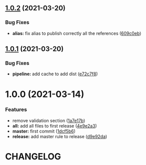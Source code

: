 ## [1.0.2](https://github.com/angelicapabonp/react-basic-components/compare/v1.0.1...v1.0.2) (2021-03-20)


### Bug Fixes

* **alias:** fix alias to publish correctly all the references ([609c0eb](https://github.com/angelicapabonp/react-basic-components/commit/609c0eb2d1a78175ebb7ffdfbc8da240f4dd025e))

## [1.0.1](https://github.com/angelicapabonp/react-basic-components/compare/v1.0.0...v1.0.1) (2021-03-20)


### Bug Fixes

* **pipeline:** add cache to add dist ([e72c7f8](https://github.com/angelicapabonp/react-basic-components/commit/e72c7f88b22b50e98981540f4526e0fe8b6f3070))

# 1.0.0 (2021-03-14)


### Features

* remove validation section ([1a7e17b](https://github.com/angelicapabonp/react-basic-components/commit/1a7e17b4badcfa1acb6c57724ed0e85c5defcbab))
* **all:** add all files to first release ([4e9e2a3](https://github.com/angelicapabonp/react-basic-components/commit/4e9e2a3ebce8fbc0dc011a561d9f59db2d83a2d3))
* **master:** first commit ([1dcf5b6](https://github.com/angelicapabonp/react-basic-components/commit/1dcf5b6783bf631716d3b9b8d56c44e1c249d0bc))
* **release:** add master rule to release ([d9e92da](https://github.com/angelicapabonp/react-basic-components/commit/d9e92daa201bc78c2c7763bddccc7e0fd4fcdce7))

# CHANGELOG
